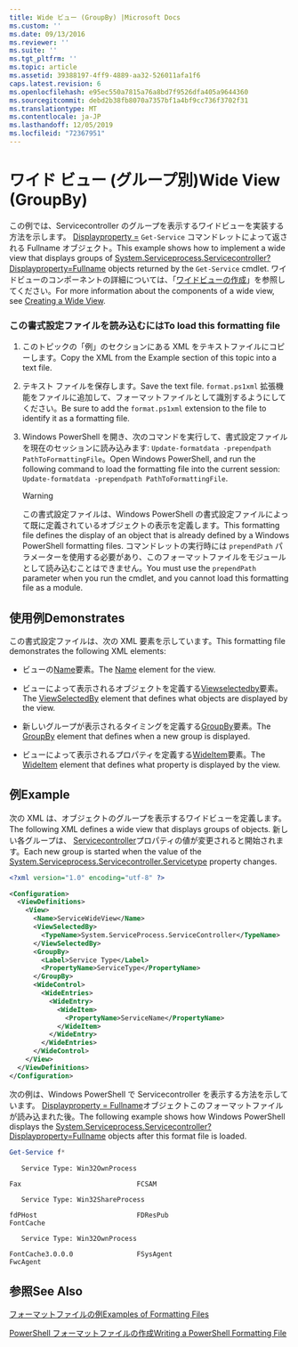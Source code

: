 ```yaml
---
title: Wide ビュー (GroupBy) |Microsoft Docs
ms.custom: ''
ms.date: 09/13/2016
ms.reviewer: ''
ms.suite: ''
ms.tgt_pltfrm: ''
ms.topic: article
ms.assetid: 39388197-4ff9-4889-aa32-526011afa1f6
caps.latest.revision: 6
ms.openlocfilehash: e95ec550a7815a76a8bd7f9526dfa405a9644360
ms.sourcegitcommit: debd2b38fb8070a7357bf1a4bf9cc736f3702f31
ms.translationtype: MT
ms.contentlocale: ja-JP
ms.lasthandoff: 12/05/2019
ms.locfileid: "72367951"
---
```

# <a name="wide-view-groupby"></a><span data-ttu-id="ba240-102">ワイド ビュー (グループ別)</span><span class="sxs-lookup"><span data-stu-id="ba240-102">Wide View (GroupBy)</span></span>

<span data-ttu-id="ba240-103">この例では、Servicecontroller のグループを表示するワイドビューを実装する方法を示します。 [Displayproperty =](/dotnet/api/System.ServiceProcess.ServiceController) `Get-Service` コマンドレットによって返される Fullname オブジェクト。</span><span class="sxs-lookup"><span data-stu-id="ba240-103">This example shows how to implement a wide view that displays groups of [System.Serviceprocess.Servicecontroller?Displayproperty=Fullname](/dotnet/api/System.ServiceProcess.ServiceController) objects returned by the `Get-Service` cmdlet.</span></span> <span data-ttu-id="ba240-104">ワイドビューのコンポーネントの詳細については、「[ワイドビューの作成](./creating-a-wide-view.md)」を参照してください。</span><span class="sxs-lookup"><span data-stu-id="ba240-104">For more information about the components of a wide view, see [Creating a Wide View](./creating-a-wide-view.md).</span></span>

### <a name="to-load-this-formatting-file"></a><span data-ttu-id="ba240-105">この書式設定ファイルを読み込むには</span><span class="sxs-lookup"><span data-stu-id="ba240-105">To load this formatting file</span></span>

1. <span data-ttu-id="ba240-106">このトピックの「例」のセクションにある XML をテキストファイルにコピーします。</span><span class="sxs-lookup"><span data-stu-id="ba240-106">Copy the XML from the Example section of this topic into a text file.</span></span>

2. <span data-ttu-id="ba240-107">テキスト ファイルを保存します。</span><span class="sxs-lookup"><span data-stu-id="ba240-107">Save the text file.</span></span> <span data-ttu-id="ba240-108">`format.ps1xml` 拡張機能をファイルに追加して、フォーマットファイルとして識別するようにしてください。</span><span class="sxs-lookup"><span data-stu-id="ba240-108">Be sure to add the `format.ps1xml` extension to the file to identify it as a formatting file.</span></span>

3. <span data-ttu-id="ba240-109">Windows PowerShell を開き、次のコマンドを実行して、書式設定ファイルを現在のセッションに読み込みます: `Update-formatdata -prependpath PathToFormattingFile`。</span><span class="sxs-lookup"><span data-stu-id="ba240-109">Open Windows PowerShell, and run the following command to load the formatting file into the current session: `Update-formatdata -prependpath PathToFormattingFile`.</span></span>

   > [!WARNING]
   > <span data-ttu-id="ba240-110">この書式設定ファイルは、Windows PowerShell の書式設定ファイルによって既に定義されているオブジェクトの表示を定義します。</span><span class="sxs-lookup"><span data-stu-id="ba240-110">This formatting file defines the display of an object that is already defined by a Windows PowerShell formatting files.</span></span> <span data-ttu-id="ba240-111">コマンドレットの実行時には `prependPath` パラメーターを使用する必要があり、このフォーマットファイルをモジュールとして読み込むことはできません。</span><span class="sxs-lookup"><span data-stu-id="ba240-111">You must use the `prependPath` parameter when you run the cmdlet, and you cannot load this formatting file as a module.</span></span>

## <a name="demonstrates"></a><span data-ttu-id="ba240-112">使用例</span><span class="sxs-lookup"><span data-stu-id="ba240-112">Demonstrates</span></span>

<span data-ttu-id="ba240-113">この書式設定ファイルは、次の XML 要素を示しています。</span><span class="sxs-lookup"><span data-stu-id="ba240-113">This formatting file demonstrates the following XML elements:</span></span>

- <span data-ttu-id="ba240-114">ビューの[Name](./name-element-for-view-format.md)要素。</span><span class="sxs-lookup"><span data-stu-id="ba240-114">The [Name](./name-element-for-view-format.md) element for the view.</span></span>

- <span data-ttu-id="ba240-115">ビューによって表示されるオブジェクトを定義する[Viewselectedby](./viewselectedby-element-format.md)要素。</span><span class="sxs-lookup"><span data-stu-id="ba240-115">The [ViewSelectedBy](./viewselectedby-element-format.md) element that defines what objects are displayed by the view.</span></span>

- <span data-ttu-id="ba240-116">新しいグループが表示されるタイミングを定義する[GroupBy](./groupby-element-for-view-format.md)要素。</span><span class="sxs-lookup"><span data-stu-id="ba240-116">The [GroupBy](./groupby-element-for-view-format.md) element that defines when a new group is displayed.</span></span>

- <span data-ttu-id="ba240-117">ビューによって表示されるプロパティを定義する[WideItem](./wideitem-element-for-widecontrol-format.md)要素。</span><span class="sxs-lookup"><span data-stu-id="ba240-117">The [WideItem](./wideitem-element-for-widecontrol-format.md) element that defines what property is displayed by the view.</span></span>

## <a name="example"></a><span data-ttu-id="ba240-118">例</span><span class="sxs-lookup"><span data-stu-id="ba240-118">Example</span></span>

<span data-ttu-id="ba240-119">次の XML は、オブジェクトのグループを表示するワイドビューを定義します。</span><span class="sxs-lookup"><span data-stu-id="ba240-119">The following XML defines a wide view that displays groups of objects.</span></span> <span data-ttu-id="ba240-120">新しい各グループは、 [Servicecontroller](/dotnet/api/System.ServiceProcess.ServiceController.ServiceType)プロパティの値が変更されると開始されます。</span><span class="sxs-lookup"><span data-stu-id="ba240-120">Each new group is started when the value of the [System.Serviceprocess.Servicecontroller.Servicetype](/dotnet/api/System.ServiceProcess.ServiceController.ServiceType) property changes.</span></span>

```xml
<?xml version="1.0" encoding="utf-8" ?>

<Configuration>
  <ViewDefinitions>
    <View>
      <Name>ServiceWideView</Name>
      <ViewSelectedBy>
        <TypeName>System.ServiceProcess.ServiceController</TypeName>
      </ViewSelectedBy>
      <GroupBy>
        <Label>Service Type</Label>
        <PropertyName>ServiceType</PropertyName>
      </GroupBy>
      <WideControl>
        <WideEntries>
          <WideEntry>
            <WideItem>
              <PropertyName>ServiceName</PropertyName>
            </WideItem>
          </WideEntry>
        </WideEntries>
      </WideControl>
    </View>
  </ViewDefinitions>
</Configuration>
```

<span data-ttu-id="ba240-121">次の例は、Windows PowerShell で Servicecontroller を表示する方法を示しています。 [Displayproperty = Fullname](/dotnet/api/System.ServiceProcess.ServiceController)オブジェクトこのフォーマットファイルが読み込まれた後。</span><span class="sxs-lookup"><span data-stu-id="ba240-121">The following example shows how Windows PowerShell displays the [System.Serviceprocess.Servicecontroller?Displayproperty=Fullname](/dotnet/api/System.ServiceProcess.ServiceController) objects after this format file is loaded.</span></span>

```powershell
Get-Service f*
```

```output
   Service Type: Win32OwnProcess

Fax                             FCSAM

   Service Type: Win32ShareProcess

fdPHost                         FDResPub
FontCache

   Service Type: Win32OwnProcess

FontCache3.0.0.0                FSysAgent
FwcAgent
```

## <a name="see-also"></a><span data-ttu-id="ba240-122">参照</span><span class="sxs-lookup"><span data-stu-id="ba240-122">See Also</span></span>

[<span data-ttu-id="ba240-123">フォーマットファイルの例</span><span class="sxs-lookup"><span data-stu-id="ba240-123">Examples of Formatting Files</span></span>](./examples-of-formatting-files.md)

[<span data-ttu-id="ba240-124">PowerShell フォーマットファイルの作成</span><span class="sxs-lookup"><span data-stu-id="ba240-124">Writing a PowerShell Formatting File</span></span>](./writing-a-powershell-formatting-file.md)
